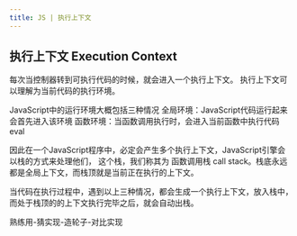 ```yaml
---
title: JS | 执行上下文
---
```

## 执行上下文 Execution Context

每次当控制器转到可执行代码的时候，就会进入一个执行上下文。
执行上下文可以理解为当前代码的执行环境。

JavaScript中的运行环境大概包括三种情况
全局环境：JavaScript代码运行起来会首先进入该环境
函数环境：当函数调用执行时，会进入当前函数中执行代码
eval

因此在一个JavaScript程序中，必定会产生多个执行上下文，JavaScript引擎会以栈的方式来处理他们，
这个栈，我们称其为 函数调用栈 call stack。栈底永远都是全局上下文，而栈顶就是当前正在执行的上下文。

当代码在执行过程中，遇到以上三种情况，都会生成一个执行上下文，放入栈中，而处于栈顶的的上下文执行完毕之后，就会自动出栈。



熟练用-猜实现-造轮子-对比实现
